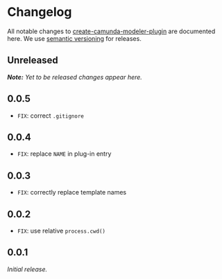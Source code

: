# Changelog

All notable changes to [create-camunda-modeler-plugin](https://github.com/nikku/create-camunda-modeler-plugin) are documented here. We use [semantic versioning](http://semver.org/) for releases.

## Unreleased

___Note:__ Yet to be released changes appear here._

## 0.0.5

* `FIX`: correct `.gitignore`

## 0.0.4

* `FIX`: replace `NAME` in plug-in entry

## 0.0.3

* `FIX`: correctly replace template names

## 0.0.2

* `FIX`: use relative `process.cwd()`

## 0.0.1

_Initial release._
